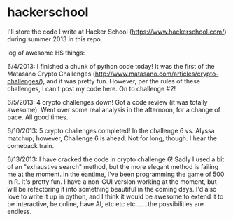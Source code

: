 hackerschool
============

I'll store the code I write at Hacker School (https://www.hackerschool.com/) during summer 2013 in this repo.

log of awesome HS things:

6/4/2013: I finished a chunk of python code today! It was the first of the Matasano Crypto Challenges (http://www.matasano.com/articles/crypto-challenges/), and it was pretty fun.  However, per the rules of these challenges, I can't post my code here.  On to challenge #2!

6/5/2013:  4 crypto challenges down!  Got a code review (it was totally awesome).  Went over some real analysis in the afternoon, for a change of pace.  All good times..

6/10/2013:  5 crypto challenges completed!  In the challenge 6 vs. Alyssa matchup, however, Challenge 6 is ahead.  Not for long, though.  I hear the comeback train.

6/13/2013:  I have cracked the code in crypto challenge 6!  Sadly I used a bit of an "exhaustive search" method, but the more elegant method is failing me at the moment.  In the eantime, I've been programming the game of 500 in R.  It's pretty fun.  I have a non-GUI version working at the moment, but will be refactoring it into something beautiful in the coming days.  I'd also love to write it up in python, and I think it would be awesome to extend it to be interactive, be online, have AI, etc etc etc.......the possibilities are endless.